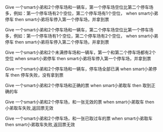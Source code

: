 Give 一个smart小弟和2个停车场和一辆车，第一个停车场空位比第二个停车场多，例如：第一个停车场有2个空位，第二个停车场有1个空位，
when smart小弟停车 
then smart小弟将车停入第一个停车场，并拿到票

Give 一个smart小弟和2个停车场和一辆车，第二个停车场空位比第一个停车场多，例如：第一个停车场有1个空位，第二个停车场有2个空位，
when smart小弟停车 
then smart小弟将车停入第二个停车场，并拿到票

Give 一个smart小弟和2个未满停车场和一辆车，第一个和第二个停车场都有2个空位
when smart小弟停车 
then smart小弟将车停入第一个停车场，并拿到票

Give 一个smart小弟和2个停车场和一辆车，停车场全部已满 
when smart小弟停车
then 停车失败，没有拿到票

Give 一个smart小弟和2个停车场和正确的票
when smart小弟取车
then 取到正确的车

Give 一个smart小弟和2个停车场，和一张无效的票
when smart小弟取车
then 小弟取车失败,返回票无效

Give 一个smart小弟和2个停车场，和一张已取过车的票
when smart小弟取车
then smart小弟取车失败,返回票无效




 